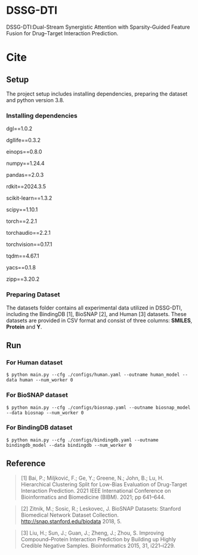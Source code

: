 # DSSG-DTI
DSSG-DTI:Dual-Stream Synergistic Attention with Sparsity-Guided Feature Fusion for Drug–Target Interaction Prediction.

# Cite
## Setup
The project setup includes installing dependencies, preparing the dataset and python version 3.8.

### Installing dependencies
dgl==1.0.2

dgllife==0.3.2

einops==0.8.0

numpy==1.24.4

pandas==2.0.3

rdkit==2024.3.5

scikit-learn==1.3.2

scipy==1.10.1

torch==2.2.1

torchaudio==2.2.1

torchvision==0.17.1

tqdm==4.67.1

yacs==0.1.8

zipp==3.20.2

### Preparing Dataset
The datasets folder contains all experimental data utilized in DSSG-DTI, including the BindingDB [1], BioSNAP [2], and Human [3] datasets. These datasets are provided in CSV format and consist of three columns: **SMILES**, **Protein** and **Y**.

## Run
### For Human dataset
`$ python main.py --cfg ./configs/human.yaml --outname human_model --data human --num_worker 0`
### For BioSNAP dataset
`$ python main.py --cfg ./configs/biosnap.yaml --outname biosnap_model --data biosnap --num_worker 0`
### For BindingDB dataset
`$ python main.py --cfg ./configs/bindingdb.yaml --outname bindingdb_model --data bindingdb --num_worker 0`

## Reference
>[1] Bai, P.; Miljković, F.; Ge, Y.; Greene, N.; John, B.; Lu, H. Hierarchical Clustering Split for Low-Bias Evaluation of Drug-Target Interaction Prediction. 2021 IEEE International Conference on Bioinformatics and Biomedicine (BIBM). 2021; pp 641–644.

>[2] Zitnik, M.; Sosic, R.; Leskovec, J. BioSNAP Datasets: Stanford Biomedical Network Dataset Collection. http://snap.stanford.edu/biodata 2018, 5.

>[3] Liu, H.; Sun, J.; Guan, J.; Zheng, J.; Zhou, S. Improving Compound–Protein Interaction Prediction by Building up Highly Credible Negative Samples. Bioinformatics 2015, 31, i221–i229.
